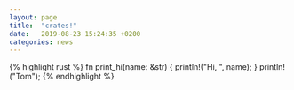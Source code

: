 ```yaml
---
layout: page
title:  "crates!"
date:   2019-08-23 15:24:35 +0200
categories: news
---
```


{% highlight rust %}
fn print_hi(name: &str) { 
  println!("Hi, ", name);
}
println!("Tom");
{% endhighlight %}
